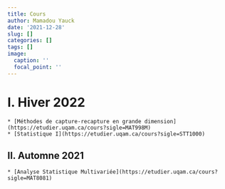 ```yaml
---
title: Cours
author: Mamadou Yauck
date: '2021-12-28'
slug: []
categories: []
tags: []
image:
  caption: ''
  focal_point: ''
---
```


# I. Hiver 2022
    * [Méthodes de capture-recapture en grande dimension](https://etudier.uqam.ca/cours?sigle=MAT998M)
    * [Statistique I](https://etudier.uqam.ca/cours?sigle=STT1000)



## II. Automne 2021
    * [Analyse Statistique Multivariée](https://etudier.uqam.ca/cours?sigle=MAT8081)

